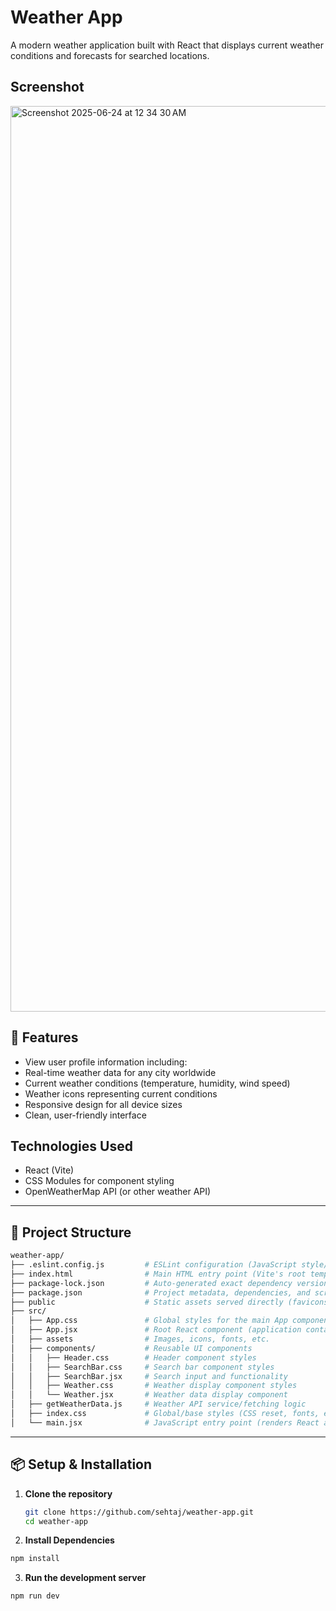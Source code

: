 # Weather App

A modern weather application built with React that displays current weather conditions and forecasts for searched locations.

## Screenshot

<img width="1449" alt="Screenshot 2025-06-24 at 12 34 30 AM" src="https://github.com/user-attachments/assets/a4bf1f1c-c58a-42b7-b8bd-e794305ff9c8" />

## 🚀 Features


- View user profile information including:
- Real-time weather data for any city worldwide
- Current weather conditions (temperature, humidity, wind speed)
- Weather icons representing current conditions
- Responsive design for all device sizes
- Clean, user-friendly interface


## Technologies Used

- React (Vite)
- CSS Modules for component styling
- OpenWeatherMap API (or other weather API)

---
## 📁 Project Structure
```bash
weather-app/
├── .eslint.config.js         # ESLint configuration (JavaScript style/rules)
├── index.html                # Main HTML entry point (Vite's root template)
├── package-lock.json         # Auto-generated exact dependency versions
├── package.json              # Project metadata, dependencies, and scripts
├── public                    # Static assets served directly (favicons, etc.)
├── src/
│   ├── App.css               # Global styles for the main App component
│   ├── App.jsx               # Root React component (application container)
│   ├── assets                # Images, icons, fonts, etc.
│   ├── components/           # Reusable UI components
│   │   ├── Header.css        # Header component styles
│   │   ├── SearchBar.css     # Search bar component styles
│   │   ├── SearchBar.jsx     # Search input and functionality
│   │   ├── Weather.css       # Weather display component styles
│   │   └── Weather.jsx       # Weather data display component
│   ├── getWeatherData.js     # Weather API service/fetching logic
│   ├── index.css             # Global/base styles (CSS reset, fonts, etc.)
│   └── main.jsx              # JavaScript entry point (renders React app)
```
---

## 📦 Setup & Installation

1. **Clone the repository**
   ```bash
   git clone https://github.com/sehtaj/weather-app.git
   cd weather-app
   ```

2. **Install Dependencies**
```bash
npm install
```
3. **Run the development server**
```bash
npm run dev
```